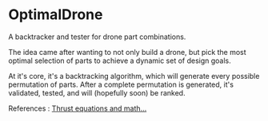 # OptimalDrone
A backtracker and tester for drone part combinations.

The idea came after wanting to not only build a drone, but pick the most optimal selection of parts to achieve a dynamic set of design goals.

At it's core, it's a backtracking algorithm, which will generate every possible permutation of parts. After a complete permutation is generated, it's validated, tested, and will (hopefully soon) be ranked.

References :
[Thrust equations and math...](https://aviation.stackexchange.com/a/8822)